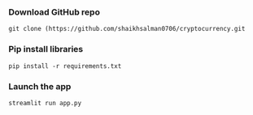 ###  Download GitHub repo

```
git clone (https://github.com/shaikhsalman0706/cryptocurrency.git
```

###  Pip install libraries
```
pip install -r requirements.txt
```

###  Launch the app

```
streamlit run app.py
```
